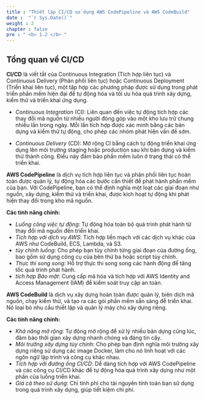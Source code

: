 ```yaml
---
title : "Thiết lập CI/CD sử dụng AWS CodePipeline và AWS CodeBuild"
date :  "`r Sys.Date()`" 
weight : 2 
chapter : false
pre : " <b> 1.2 </b> "
---
```

## Tổng quan về CI/CD

**CI/CD** là viết tắt của Continuous Integration (Tích hợp liên tục) và Continuous Delivery (Phân phối liên tục) hoặc Continuous Deployment (Triển khai liên tục), một tập hợp các phương pháp được sử dụng trong phát triển phần mềm hiện đại để tự động hóa và tối ưu hóa quá trình xây dựng, kiểm thử và triển khai ứng dụng.

- *Continuous Integration* (CI): Liên quan đến việc tự động tích hợp các thay đổi mã nguồn từ nhiều người đóng góp vào một kho lưu trữ chung nhiều lần trong ngày. Mỗi lần tích hợp được xác minh bằng các bản dựng và kiểm thử tự động, cho phép các nhóm phát hiện vấn đề sớm.

- *Continuous Delivery* (CD): Mở rộng CI bằng cách tự động triển khai ứng dụng lên môi trường staging hoặc production sau khi bản dựng và kiểm thử thành công. Điều này đảm bảo phần mềm luôn ở trạng thái có thể triển khai.

**AWS CodePipeline** là dịch vụ tích hợp liên tục và phân phối liên tục hoàn toàn được quản lý, tự động hóa các bước cần thiết để phát hành phần mềm của bạn. Với CodePipeline, bạn có thể định nghĩa một loạt các giai đoạn như nguồn, xây dựng, kiểm thử và triển khai, được kích hoạt tự động khi phát hiện thay đổi trong kho mã nguồn.

**Các tính năng chính:**
- *Luồng công việc tự động*: Tự động hóa toàn bộ quá trình phát hành từ thay đổi mã nguồn đến triển khai.
- *Tích hợp với dịch vụ AWS*: Tích hợp liền mạch với các dịch vụ khác của AWS như CodeBuild, ECS, Lambda, và S3.
- *tùy chỉnh luồng*: Cho phép bạn tùy chỉnh từng giai đoạn của đường ống, bao gồm sử dụng công cụ của bên thứ ba hoặc script tùy chỉnh.
- *Thực thi song song*: Hỗ trợ thực thi song song các hành động để tăng tốc quá trình phát hành.
- *tích hợp Bảo mật*: Cung cấp mã hóa và tích hợp với AWS Identity and Access Management (IAM) để kiểm soát truy cập an toàn.

**AWS CodeBuild** là dịch vụ xây dựng hoàn toàn được quản lý, biên dịch mã nguồn, chạy kiểm thử, và tạo ra các gói phần mềm sẵn sàng để triển khai. Nó loại bỏ nhu cầu thiết lập và quản lý máy chủ xây dựng riêng.

**Các tính năng chính:**
- *Khả năng mở rộng*: Tự động mở rộng để xử lý nhiều bản dựng cùng lúc, đảm bảo thời gian xây dựng nhanh chóng và đáng tin cậy.
- *Môi trường xây dựng tùy chỉnh*: Cho phép bạn định nghĩa môi trường xây dựng riêng sử dụng các image Docker, làm cho nó linh hoạt với các ngôn ngữ lập trình và công cụ khác nhau.
- *Tích hợp với đường ống CI/CD*: Dễ dàng tích hợp với AWS CodePipeline và các công cụ CI/CD khác để tự động hóa quá trình xây dựng như một phần của luồng triển khai.
- *Giá cả theo sử dụng*: Chỉ tính phí cho tài nguyên tính toán bạn sử dụng trong quá trình xây dựng, giúp tiết kiệm chi phí.

